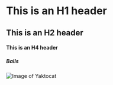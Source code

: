 # This is an H1 header
## This is an H2 header
#### This is an H4 header
##### Balls

![Image of Yaktocat](https://octodex.github.com/images/yaktocat.png)
